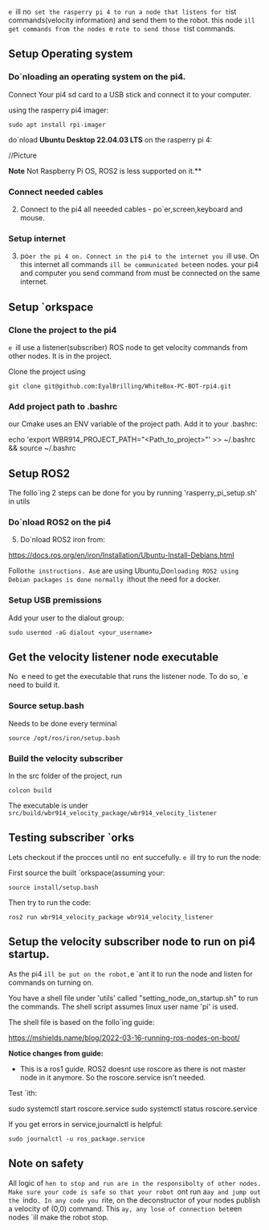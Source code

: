`e `ill no` set the rasperry pi 4 to run a node that listens for t`ist commands(velocity information) and send them to the robot. this node `ill get commands from the nodes `e `rote to send those t`ist commands.

## Setup Operating system

### Do`nloading an operating system on the pi4.

Connect Your pi4 sd card to a USB stick and connect it to your computer.

using the rasperry pi4 imager:

```
sudo apt install rpi-imager
```

do`nload **Ubuntu Desktop 22.04.03 LTS** on the rasperry pi 4:

//Picture

**Note** Not Raspberry Pi OS, ROS2 is less supported on it.**

### Connect needed cables

2) Connect to the pi4 all neeeded cables - po`er,screen,keyboard and mouse.

### Setup internet

3) po`er the pi 4 on. Connect in the pi4 to the internet you `ill use. On this internet all commands `ill be communicated bet`een nodes. your pi4 and computer you send command from must be connected on the same internet.

## Setup `orkspace

### Clone the project to the pi4

`e `ill use a listener(subscriber) ROS node to get velocity commands from other nodes. It is in the project.

 Clone the project using

```
git clone git@github.com:EyalBrilling/WhiteBox-PC-BOT-rpi4.git
```

### Add project path to .bashrc

our Cmake uses an ENV variable of the project path. Add it to your .bashrc:

echo 'export WBR914_PROJECT_PATH="<Path_to_project>"' >> ~/.bashrc && source ~/.bashrc

## Setup ROS2

The follo`ing 2 steps can be done for you by running 'rasperry_pi_setup.sh' in utils
### Do`nload ROS2 on the pi4

5) Do`nload ROS2 iron from:

https://docs.ros.org/en/iron/Installation/Ubuntu-Install-Debians.html

Follo` the instructions. As `e are using Ubuntu,Do`nloading ROS2 using Debian packages is done normally `ithout the need for a docker.

### Setup USB premissions

Add your user to the dialout group:
```
sudo usermod -aG dialout <your_username>
```

## Get the velocity listener node executable

No` `e need to get the executable that runs the listener node.
To do so, `e need to build it.

### Source setup.bash

Needs to be done every terminal

```
source /opt/ros/iron/setup.bash
```

### Build the velocity subscriber

In the src folder of the project, run 

```
colcon build
```

The executable is under `src/build/wbr914_velocity_package/wbr914_velocity_listener`

## Testing subscriber `orks

Lets checkout if the procces until no` `ent succefully. `e `ill try to run the node:

First source the built `orkspace(assuming your:

```
source install/setup.bash
```

Then try to run the code:

```
ros2 run wbr914_velocity_package wbr914_velocity_listener
```

## Setup the velocity subscriber node to run on pi4 startup.

As the pi4 `ill be put on the robot,`e `ant it to run the node and listen for commands on turning on. 

You have a shell file under 'utils' called "setting_node_on_startup.sh" to run the commands. The shell script assumes linux user name 'pi' is used.

The shell file is based on the follo`ing guide:

https://mshields.name/blog/2022-03-16-running-ros-nodes-on-boot/

**Notice changes from guide:**

- This is a ros1 guide. ROS2 doesnt use roscore as there is not master node in it anymore. So the roscore.service isn't needed.

Test `ith:

sudo systemctl start roscore.service
sudo systemctl status roscore.service

If you get errors in service,journalctl is helpful:

```
sudo journalctl -u ros_package.service
```

## Note on safety

All logic of `hen to stop and run are in the responsibolty of other nodes. Make sure your code is safe so that your robot `ont run a`ay and jump out the `indo`. In any code you `rite, on the deconstructor of your nodes publish a velocity of (0,0) command. This `ay, any lose of connection bet`een nodes `ill make the robot stop. 
